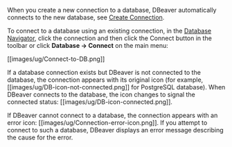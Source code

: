 When you create a new connection to a database, DBeaver automatically connects to the new database, see [Create Connection](https://github.com/dbeaver/dbeaver/wiki/Create-Connection).

To connect to a database using an existing connection, in the [Database Navigator](https://github.com/dbeaver/dbeaver/wiki/Database-Navigator), click the connection and then click the Connect button in the toolbar or click **Database -> Connect** on the main menu:

[[images/ug/Connect-to-DB.png]]

If a database connection exists but DBeaver is not connected to the database, the connection appears with its original icon (for example, [[images/ug/DB-icon-not-connected.png]] for PostgreSQL database). When DBeaver connects to the database, the icon changes to signal the connected status: [[images/ug/DB-icon-connected.png]].

If DBeaver cannot connect to a database, the connection appears with an error icon: [[images/ug/Connection-error-icon.png]]. If you attempt to connect to such a database, DBeaver displays an error message describing the cause for the error.